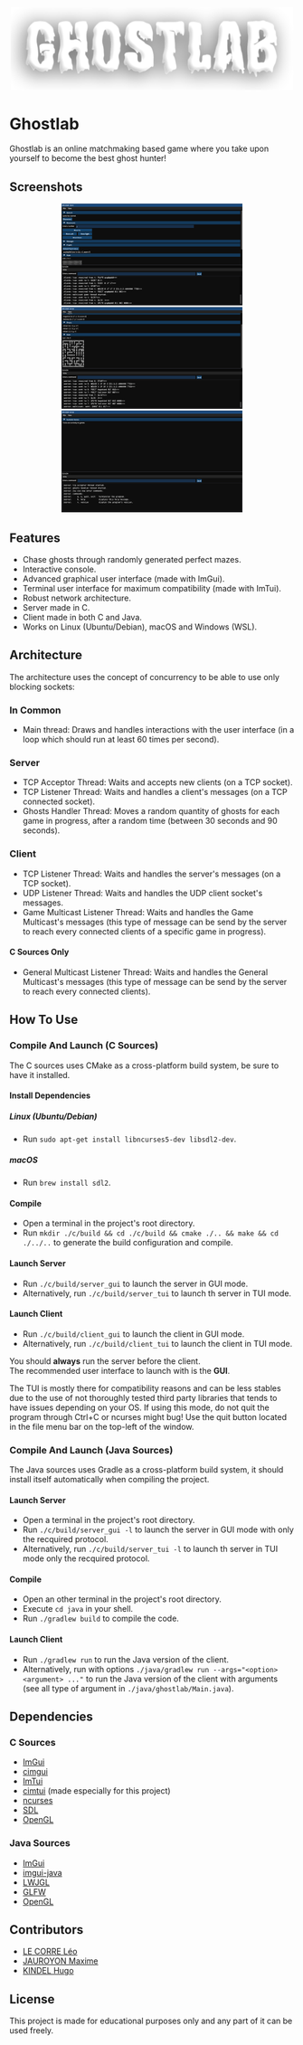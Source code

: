 <div align="center">
  <img width="500px" src="images/ghostlab.png">
</div>

# Ghostlab

Ghostlab is an online matchmaking based game where you take upon yourself to become the best ghost hunter!

## Screenshots

<div align="center">
    <img src="images/screenshot_1.png" height="180px">
    <img src="images/screenshot_2.png" height="180px">
    <img src="images/screenshot_3.png" height="180px">
</div>

## Features

- Chase ghosts through randomly generated perfect mazes.
- Interactive console.
- Advanced graphical user interface (made with ImGui).
- Terminal user interface for maximum compatibility (made with ImTui).
- Robust network architecture.
- Server made in C.
- Client made in both C and Java.
- Works on Linux (Ubuntu/Debian), macOS and Windows (WSL).

## Architecture

The architecture uses the concept of concurrency to be able to use only blocking sockets:

### In Common

- Main thread: Draws and handles interactions with the user interface (in a loop which should run at least 60 times per second).

### Server

- TCP Acceptor Thread: Waits and accepts new clients (on a TCP socket).
- TCP Listener Thread: Waits and handles a client's messages (on a TCP connected socket).
- Ghosts Handler Thread: Moves a random quantity of ghosts for each game in progress, after a random time (between 30 seconds and 90 seconds).

### Client

- TCP Listener Thread: Waits and handles the server's messages (on a TCP socket).
- UDP Listener Thread: Waits and handles the UDP client socket's messages.
- Game Multicast Listener Thread: Waits and handles the Game Multicast's messages (this type of message can be send by the server to reach every connected clients of a specific game in progress).

#### C Sources Only

- General Multicast Listener Thread: Waits and handles the General Multicast's messages (this type of message can be send by the server to reach every connected clients).

## How To Use

### Compile And Launch (C Sources)

The C sources uses CMake as a cross-platform build system, be sure to have it installed.

#### Install Dependencies

##### Linux (Ubuntu/Debian)

- Run `sudo apt-get install libncurses5-dev libsdl2-dev`.

##### macOS

- Run `brew install sdl2`.

#### Compile

- Open a terminal in the project's root directory.
- Run `mkdir ./c/build && cd ./c/build && cmake ./.. && make && cd ./../..` to generate the build configuration and compile.

#### Launch Server

- Run `./c/build/server_gui` to launch the server in GUI mode.
- Alternatively, run `./c/build/server_tui` to launch th server in TUI mode.

#### Launch Client

- Run `./c/build/client_gui` to launch the client in GUI mode.
- Alternatively, run `./c/build/client_tui` to launch the client in TUI mode.

You should **always** run the server before the client.  
The recommended user interface to launch with is the **GUI**.  
  
The TUI is mostly there for compatibility reasons and can be less stables due to the use of not thoroughly tested third party libraries that tends to have issues depending on your OS. If using this mode, do not quit the program through Ctrl+C or ncurses might bug! Use the quit button located in the file menu bar on the top-left of the window.

### Compile And Launch (Java Sources)

The Java sources uses Gradle as a cross-platform build system, it should install itself automatically when compiling the project.

#### Launch Server

- Open a terminal in the project's root directory.
- Run `./c/build/server_gui -l` to launch the server in GUI mode with only the recquired protocol.
- Alternatively, run `./c/build/server_tui -l` to launch th server in TUI mode only the recquired protocol.

#### Compile

- Open an other terminal in the project's root directory.
- Execute `cd java` in your shell.
- Run `./gradlew build` to compile the code.

#### Launch Client

- Run `./gradlew run` to run the Java version of the client.
- Alternatively, run with options `./java/gradlew run --args="<option> <argument> ..."` to run the Java version of the client with arguments
  (see all type of argument in `./java/ghostlab/Main.java`).

## Dependencies

### C Sources

- [ImGui](https://github.com/ocornut/imgui)
- [cimgui](https://github.com/cimgui/cimgui)
- [ImTui](https://github.com/ggerganov/imtui)
- [cimtui](https://github.com/hugokindel/school-uni-pr6/tree/main/c/deps/cimtui) (made especially for this project)
- [ncurses](https://invisible-island.net/ncurses)
- [SDL](https://www.libsdl.org/index.php)
- [OpenGL](https://www.opengl.org)

### Java Sources

- [ImGui](https://github.com/ocornut/imgui)
- [imgui-java](https://github.com/SpaiR/imgui-java)
- [LWJGL](https://www.glfw.org/)
- [GLFW](https://www.lwjgl.org/)
- [OpenGL](https://www.opengl.org/)

## Contributors

- [LE CORRE Léo](https://github.com/KarmaEssence)
- [JAUROYON Maxime](https://github.com/Maxime-Jauroyon)
- [KINDEL Hugo](https://github.com/hugokindel)

## License

This project is made for educational purposes only and any part of it can be used freely.
